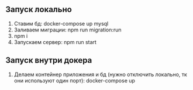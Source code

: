 ## Запуск локально

1) Ставим бд: docker-compose up mysql
2) Заливаем миграции: npm run migration:run
3) npm i
4) Запускаем сервер: npm run start


## Запуск внутри докера

1) Делаем контейнер приложения и бд (нужно отключить локально, тк они используют один порт): docker-compose up